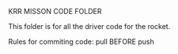 KRR MISSON CODE FOLDER

This folder is for all the driver code for the rocket.

Rules for commiting code:
    pull BEFORE push
    